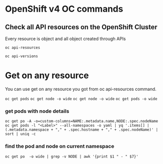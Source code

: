 # OpenShift v4 OC commands 
## Check all API resources on the OpenShift Cluster
Every resource is object and all object created through APIs

```oc api-resources```

```oc api-versions```

# Get on any resource
You can use get on any resource you got from oc api-resources command.

```oc get pods```
```oc get node -o wide```
```oc get node -o wide```
```oc get pods -o wide```

### get pods with node details
```oc get po -A -o=custom-columns=NAME:.metadata.name,NODE:.spec.nodeName```
```oc get pods -l "<Label>" --all-namespaces -o yaml | yq '.items[] | (.metadata.namespace + "," + .spec.hostname + "," + .spec.nodeName)' | sort | uniq -c```

### find the pod and node on current namespace
```oc get po  -o wide | grep -v NODE | awk '{print $1 " - " $7}' ```

